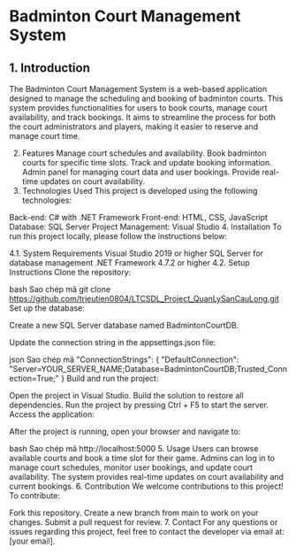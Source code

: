 # Badminton Court Management System
## 1. Introduction
The Badminton Court Management System is a web-based application designed to manage the scheduling and booking of badminton courts. This system provides functionalities for users to book courts, manage court availability, and track bookings. It aims to streamline the process for both the court administrators and players, making it easier to reserve and manage court time.

2. Features
Manage court schedules and availability.
Book badminton courts for specific time slots.
Track and update booking information.
Admin panel for managing court data and user bookings.
Provide real-time updates on court availability.
3. Technologies Used
This project is developed using the following technologies:

Back-end: C# with .NET Framework
Front-end: HTML, CSS, JavaScript
Database: SQL Server
Project Management: Visual Studio
4. Installation
To run this project locally, please follow the instructions below:

4.1. System Requirements
Visual Studio 2019 or higher
SQL Server for database management
.NET Framework 4.7.2 or higher
4.2. Setup Instructions
Clone the repository:

bash
Sao chép mã
git clone https://github.com/trieutien0804/LTCSDL_Project_QuanLySanCauLong.git
Set up the database:

Create a new SQL Server database named BadmintonCourtDB.

Update the connection string in the appsettings.json file:

json
Sao chép mã
"ConnectionStrings": {
    "DefaultConnection": "Server=YOUR_SERVER_NAME;Database=BadmintonCourtDB;Trusted_Connection=True;"
}
Build and run the project:

Open the project in Visual Studio.
Build the solution to restore all dependencies.
Run the project by pressing Ctrl + F5 to start the server.
Access the application:

After the project is running, open your browser and navigate to:

bash
Sao chép mã
http://localhost:5000
5. Usage
Users can browse available courts and book a time slot for their game.
Admins can log in to manage court schedules, monitor user bookings, and update court availability.
The system provides real-time updates on court availability and current bookings.
6. Contribution
We welcome contributions to this project! To contribute:

Fork this repository.
Create a new branch from main to work on your changes.
Submit a pull request for review.
7. Contact
For any questions or issues regarding this project, feel free to contact the developer via email at: [your email].

